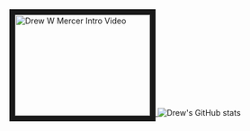 

<a href="http://www.youtube.com/watch?feature=player_embedded&v=Ih4JN3DhYn4" target="_blank">
 <img src="http://img.youtube.com/vi/Ih4JN3DhYn4/0.jpg" alt="Drew W Mercer Intro Video" width="240" height="180" border="10" />
</a>  <img aligh="left" alt="Drew's GitHub stats" src="https://github-readme-stats.vercel.app/api?username=drewwmercer&show_icons=true&hide_border=true&hide=contribs&theme=synthwave" /> 


<!--
**drewwmercer/drewwmercer** is a ✨ _special_ ✨ repository because its `README.md` (this file) appears on your GitHub profile.

Here are some ideas to get you started:

- 🔭 I’m currently working on ...
- 🌱 I’m currently learning ...
- 👯 I’m looking to collaborate on ...
- 🤔 I’m looking for help with ...
- 💬 Ask me about ...
- 📫 How to reach me: ...
- 😄 Pronouns: ...
- ⚡ Fun fact: ...

### ![](https://placehold.it/350x90/009955/fff?text='Hello!')
-->
